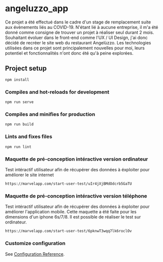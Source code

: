 # angeluzzo_app

Ce projet a été effectué dans le cadre d'un stage de remplacement suite aux évènements liés au COVID-19. N'étant lié à aucune entreprise, il m'a été donné comme consigne de trouver un projet à réaliser seul durant 2 mois. Souhaitant évoluer dans le front-end comme l'UX / UI Design, j'ai donc décidé de recréer le site web du restaurant Angelùzzo.
Les technologies utilisées dans ce projet sont principalement nouvelles pour moi, leurs potentiel et fonctionnalités n'ont donc été qu'à peine explorées.

## Project setup
```
npm install
```

### Compiles and hot-reloads for development
```
npm run serve
```

### Compiles and minifies for production
```
npm run build
```

### Lints and fixes files
```
npm run lint
```

### Maquette de pré-conception intéractive version ordinateur
Test intéractif utilisateur afin de récupérer des données à éxploiter pour améliorer le site internet
```
https://marvelapp.com/start-user-test/uIr4jXjBMdOdcrb5GaTU
```

### Maquette de pré-conception intéractive version téléphone
Test intéractif utilisateur afin de récupérer des données à éxploiter pour améliorer l'application mobile.
Cette maquette a été faite pour les dimensions d'un iphone 6s/7/8. Il est possible de réaliser le test sur ordinateur.
```
https://marvelapp.com/start-user-test/6pknwT3wqq7lk6roclOv
```

### Customize configuration
See [Configuration Reference](https://cli.vuejs.org/config/).
